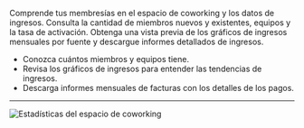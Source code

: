 Comprende tus membresías en el espacio de coworking y los datos de ingresos. Consulta la cantidad de miembros nuevos y existentes, equipos y la tasa de activación. Obtenga una vista previa de los gráficos de ingresos mensuales por fuente y descargue informes detallados de ingresos.

- Conozca cuántos miembros y equipos tiene.
- Revisa los gráficos de ingresos para entender las tendencias de ingresos.
- Descarga informes mensuales de facturas con los detalles de los pagos.

---

![Estadísticas del espacio de coworking](https://d7ccq1i35b0cj.cloudfront.net/andcards-statistics-main-light-en-1920-1200.png)
